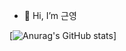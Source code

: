 - 👋 Hi, I’m 근영

[![Anurag's GitHub stats](https://github-readme-stats.vercel.app/api?username=cg-yeong&show_icons=true&theme=radical)]
<!---
cg-yeong/cg-yeong is a ✨ special ✨ repository because its `README.md` (this file) appears on your GitHub profile.
You can click the Preview link to take a look at your changes.
--->
